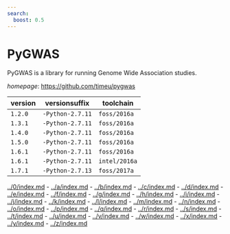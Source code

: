 ```yaml
---
search:
  boost: 0.5
---
```

# PyGWAS

PyGWAS is a library for running Genome Wide Association studies.

*homepage*: <https://github.com/timeu/pygwas>

version | versionsuffix | toolchain
--------|---------------|----------
``1.2.0`` | ``-Python-2.7.11`` | ``foss/2016a``
``1.3.1`` | ``-Python-2.7.11`` | ``foss/2016a``
``1.4.0`` | ``-Python-2.7.11`` | ``foss/2016a``
``1.5.0`` | ``-Python-2.7.11`` | ``foss/2016a``
``1.6.1`` | ``-Python-2.7.11`` | ``foss/2016a``
``1.6.1`` | ``-Python-2.7.11`` | ``intel/2016a``
``1.7.1`` | ``-Python-2.7.13`` | ``foss/2017a``

[../0/index.md](0) - [../a/index.md](a) - [../b/index.md](b) - [../c/index.md](c) - [../d/index.md](d) - [../e/index.md](e) - [../f/index.md](f) - [../g/index.md](g) - [../h/index.md](h) - [../i/index.md](i) - [../j/index.md](j) - [../k/index.md](k) - [../l/index.md](l) - [../m/index.md](m) - [../n/index.md](n) - [../o/index.md](o) - [../p/index.md](p) - [../q/index.md](q) - [../r/index.md](r) - [../s/index.md](s) - [../t/index.md](t) - [../u/index.md](u) - [../v/index.md](v) - [../w/index.md](w) - [../x/index.md](x) - [../y/index.md](y) - [../z/index.md](z)

